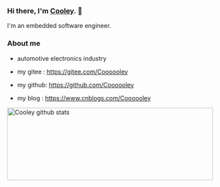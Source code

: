 ### Hi there, I'm [Cooley](https://www.cnblogs.com/cooley/). 👋

I'm an embedded software engineer.

<!--
**Coooooley/Coooooley** is a ✨ _special_ ✨ repository because its `README.md` (this file) appears on your GitHub profile.

Here are some ideas to get you started:

- 🔭 I’m currently working on ...
- 🌱 I’m currently learning ...
- 👯 I’m looking to collaborate on ...
- 🤔 I’m looking for help with ...
- 💬 Ask me about ...
- 📫 How to reach me: ...
- 😄 Pronouns: ...
- ⚡ Fun fact: ...
-->

### About me

- automotive electronics industry

- my gitee : https://gitee.com/Coooooley
- my github: https://github.com/Coooooley
- my blog  : https://www.cnblogs.com/Coooooley


<a href="https://github.com/anuraghazra/github-readme-stats">
  <img align="center" src="https://github-readme-stats.vercel.app/api?username=Coooooley&hide=prs&count_private=true&show_icons=true&theme=material-palenight" alt="Cooley github stats" width="480" height="170" />
</a>
